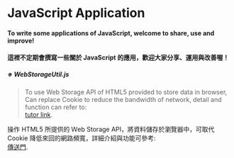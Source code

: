 # JavaScript Application 
#### To write some applications of JavaScript, welcome to share, use and improve!
#### 這裡不定期會撰寫一些關於 JavaScript 的應用，歡迎大家分享、運用與改善喔！

##### ※ WebStorageUtil.js  
>To use Web Storage API of HTML5 provided to store data in browser, Can replace Cookie to reduce the bandwidth of network, detail and function can refer to:  
>[tutor link](https://github.com/infinityAlive/javascriptRelation/blob/master/webStorageUtil/README.md). 
  
操作 HTML5 所提供的 Ｗeb Storage API，將資料儲存於瀏覽器中，可取代 Cookie 降低來回的網路頻寬，詳細介紹與功能可參考:  
[傳送門](https://github.com/infinityAlive/javascriptRelation/blob/master/webStorageUtil/README.md).


